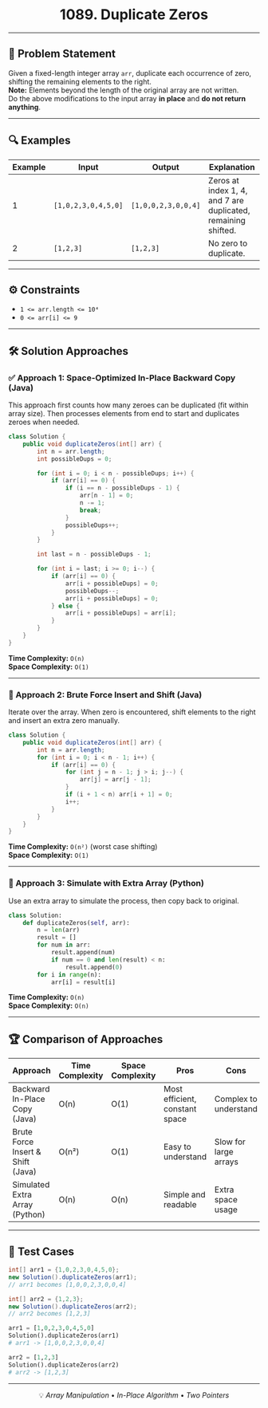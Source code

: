 
<div align="center">

# 1089. Duplicate Zeros

</div>

---

## 📝 Problem Statement

Given a fixed-length integer array `arr`, duplicate each occurrence of zero, shifting the remaining elements to the right.  
**Note:** Elements beyond the length of the original array are not written.  
Do the above modifications to the input array **in place** and **do not return anything**.

---

## 🔍 Examples

| Example | Input                  | Output                 | Explanation                                                                 |
|---------|------------------------|------------------------|-----------------------------------------------------------------------------|
| 1       | `[1,0,2,3,0,4,5,0]`     | `[1,0,0,2,3,0,0,4]`     | Zeros at index 1, 4, and 7 are duplicated, remaining shifted.              |
| 2       | `[1,2,3]`              | `[1,2,3]`              | No zero to duplicate.                                                      |

---

## ⚙️ Constraints

- `1 <= arr.length <= 10⁴`
- `0 <= arr[i] <= 9`

---

## 🛠️ Solution Approaches

### ✅ Approach 1: Space-Optimized In-Place Backward Copy (Java)

This approach first counts how many zeroes can be duplicated (fit within array size). Then processes elements from end to start and duplicates zeroes when needed.

```java
class Solution {
    public void duplicateZeros(int[] arr) {
        int n = arr.length;
        int possibleDups = 0;

        for (int i = 0; i < n - possibleDups; i++) {
            if (arr[i] == 0) {
                if (i == n - possibleDups - 1) {
                    arr[n - 1] = 0;
                    n -= 1;
                    break;
                }
                possibleDups++;
            }
        }

        int last = n - possibleDups - 1;

        for (int i = last; i >= 0; i--) {
            if (arr[i] == 0) {
                arr[i + possibleDups] = 0;
                possibleDups--;
                arr[i + possibleDups] = 0;
            } else {
                arr[i + possibleDups] = arr[i];
            }
        }
    }
}
```

**Time Complexity:** `O(n)`  
**Space Complexity:** `O(1)`

---

### 🔁 Approach 2: Brute Force Insert and Shift (Java)

Iterate over the array. When zero is encountered, shift elements to the right and insert an extra zero manually.

```java
class Solution {
    public void duplicateZeros(int[] arr) {
        int n = arr.length;
        for (int i = 0; i < n - 1; i++) {
            if (arr[i] == 0) {
                for (int j = n - 1; j > i; j--) {
                    arr[j] = arr[j - 1];
                }
                if (i + 1 < n) arr[i + 1] = 0;
                i++;
            }
        }
    }
}
```

**Time Complexity:** `O(n²)` (worst case shifting)  
**Space Complexity:** `O(1)`

---

### 🐍 Approach 3: Simulate with Extra Array (Python)

Use an extra array to simulate the process, then copy back to original.

```python
class Solution:
    def duplicateZeros(self, arr):
        n = len(arr)
        result = []
        for num in arr:
            result.append(num)
            if num == 0 and len(result) < n:
                result.append(0)
        for i in range(n):
            arr[i] = result[i]
```

**Time Complexity:** `O(n)`  
**Space Complexity:** `O(n)`

---

## 🏆 Comparison of Approaches

| Approach                          | Time Complexity | Space Complexity | Pros                            | Cons                          |
|----------------------------------|------------------|-------------------|----------------------------------|-------------------------------|
| Backward In-Place Copy (Java)    | O(n)             | O(1)              | Most efficient, constant space   | Complex to understand         |
| Brute Force Insert & Shift (Java)| O(n²)            | O(1)              | Easy to understand               | Slow for large arrays         |
| Simulated Extra Array (Python)   | O(n)             | O(n)              | Simple and readable              | Extra space usage             |

---

## 🧪 Test Cases

```java
int[] arr1 = {1,0,2,3,0,4,5,0};
new Solution().duplicateZeros(arr1);
// arr1 becomes [1,0,0,2,3,0,0,4]

int[] arr2 = {1,2,3};
new Solution().duplicateZeros(arr2);
// arr2 becomes [1,2,3]
```

```python
arr1 = [1,0,2,3,0,4,5,0]
Solution().duplicateZeros(arr1)
# arr1 -> [1,0,0,2,3,0,0,4]

arr2 = [1,2,3]
Solution().duplicateZeros(arr2)
# arr2 -> [1,2,3]
```

---

<div align="center">

💡 *Array Manipulation* • *In-Place Algorithm* • *Two Pointers*

</div>
